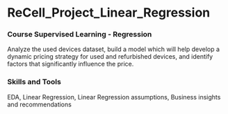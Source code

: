 # ReCell_Project_Linear_Regression
### Course Supervised Learning - Regression

Analyze the used devices dataset, build a model which will help develop a dynamic pricing strategy for used and refurbished devices, and identify factors that significantly influence the price.

### Skills and Tools

EDA, Linear Regression, Linear Regression assumptions, Business insights and recommendations
